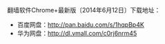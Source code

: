 翻墙软件Chrome+最新版〔2014年6月12日〕下载地址：
* 百度网盘：http://pan.baidu.com/s/1hqpBp4K
* 华为网盘：http://dl.vmall.com/c0rj6nrm45